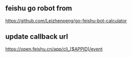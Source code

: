 ## feishu go robot from

https://github.com/Leizhenpeng/go-feishu-bot-calculator

## update callback url

https://open.feishu.cn/app/cli_[$APPID]/event
